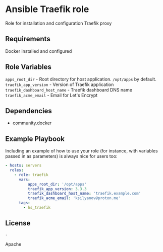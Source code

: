 Ansible Traefik role
=========

Role for installation and configuration Traefik proxy

Requirements
------------

Docker installed and configured

Role Variables
--------------

`apps_root_dir` - Root directory for host application. `/opt/apps` by default.
`traefik_app_version` - Version of Traefik application
`traefik_dashboard_host_name` - Traefik dashboard DNS name
`traefik_acme_email` - Email for Let's Encrypt

Dependencies
------------

- community.docker

Example Playbook
----------------

Including an example of how to use your role (for instance, with variables passed in as parameters) is always nice for users too:
```yaml
- hosts: servers
  roles:
    - role: traefik
      vars:
          apps_root_dir: '/opt/apps'
          traefik_app_version: 3.3.3
          traefik_dashboard_host_name: 'traefik.example.com'
          traefik_acme_email: 'ksilyanov@proton.me'
      tags:
        - hs_traefik
```

License
------
    -

Apache
